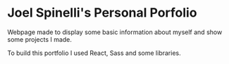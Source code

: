 # Joel Spinelli's Personal Porfolio

Webpage made to display some basic information about myself and show some projects I made.

To build this portfolio I used React, Sass and some libraries.
